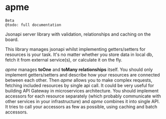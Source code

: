 apme
====

```
Beta
@todo: full documentation
```

Jsonapi server library with validation, relationships and caching on the board.

This library manages jsonapi whilst implementing getters/setters for resources is your task.
It's no matter whether you store data in local db, fetch it from external service(s), or calculate it on the fly.
 
_apme_ manages __toOne__ and __toMany relationships__ itself. You should only implement getters/setters and describe how your resources are connected between each other. Then _apme_ allows you to make complex requests, fetching included resources by single api call.
It could be very useful for building API Gateway in microservices architecture. You should implement accessors for each resource separately (which probably communicate with other services in your infrastructure) and _apme_ combines it into single API.
It tries to call your accessors as few as possible, using caching and batch accessors.